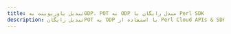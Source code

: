 ---title: تبدیل پاورپوینت بهODP، POT به ODP مبدل رایگان یا Perl SDKdescription: تبدیل رایگانPOT به ODP با استفاده از Perl Cloud APIs & SDK. همچنین اسناد Microsoft PowerPoint را در Cloud ایجاد، ویرایش و رندر کنید.---